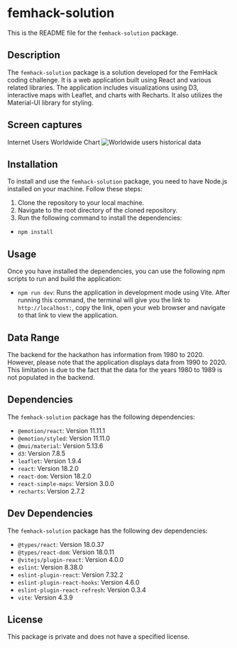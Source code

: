 # femhack-solution

This is the README file for the `femhack-solution` package.

## Description

The `femhack-solution` package is a solution developed for the FemHack coding challenge. It is a web application built using React and various related libraries. The application includes visualizations using D3, interactive maps with Leaflet, and charts with Recharts. It also utilizes the Material-UI library for styling.

## Screen captures

Internet Users Worldwide Chart
![Worldwide users historical data](./src/assets/worldwide.gif)

## Installation

To install and use the `femhack-solution` package, you need to have Node.js installed on your machine. Follow these steps:

1. Clone the repository to your local machine.
2. Navigate to the root directory of the cloned repository.
3. Run the following command to install the dependencies:

- `npm install`

## Usage

Once you have installed the dependencies, you can use the following npm scripts to run and build the application:

- `npm run dev`: Runs the application in development mode using Vite.
  After running this command, the terminal will give you the link to `http://localhost:`, copy the link, open your web browser and navigate to that link to view the application.

## Data Range

The backend for the hackathon has information from 1980 to 2020. However, please note that the application displays data from 1990 to 2020. This limitation is due to the fact that the data for the years 1980 to 1989 is not populated in the backend.

## Dependencies

The `femhack-solution` package has the following dependencies:

- `@emotion/react`: Version 11.11.1
- `@emotion/styled`: Version 11.11.0
- `@mui/material`: Version 5.13.6
- `d3`: Version 7.8.5
- `leaflet`: Version 1.9.4
- `react`: Version 18.2.0
- `react-dom`: Version 18.2.0
- `react-simple-maps`: Version 3.0.0
- `recharts`: Version 2.7.2

## Dev Dependencies

The `femhack-solution` package has the following dev dependencies:

- `@types/react`: Version 18.0.37
- `@types/react-dom`: Version 18.0.11
- `@vitejs/plugin-react`: Version 4.0.0
- `eslint`: Version 8.38.0
- `eslint-plugin-react`: Version 7.32.2
- `eslint-plugin-react-hooks`: Version 4.6.0
- `eslint-plugin-react-refresh`: Version 0.3.4
- `vite`: Version 4.3.9

## License

This package is private and does not have a specified license.
